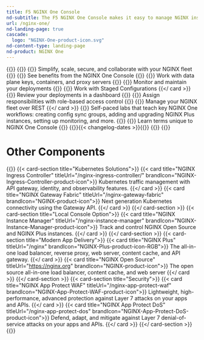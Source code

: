 ```yaml
---
title: F5 NGINX One Console
nd-subtitle: The F5 NGINX One Console makes it easy to manage NGINX instances across locations and environments. The console lets you monitor and control your NGINX fleet from one place—you can check configurations, track performance metrics, identify security vulnerabilities, manage SSL certificates, and more.
url: /nginx-one/
nd-landing-page: true
cascade:
  logo: "NGINX-One-product-icon.svg"
nd-content-type: landing-page
nd-product: NGINX One
---
```

{{<card-layout>}}
  {{<card-section>}}
    {{<card title="Manage your NGINX fleet" titleUrl="about/" >}}
      Simplify, scale, secure, and collaborate with your NGINX fleet 
    {{</card >}}
    {{<card title="Get started" titleUrl="getting-started/">}}
      See benefits from the NGINX One Console
    {{</card >}}
    {{<card title="Connect your instances" titleUrl="connect-instances/" >}}
      Work with data plane keys, containers, and proxy servers
    {{</card >}}
    {{<card title="Manage your NGINX instances" titleUrl="nginx-configs/">}}
      Monitor and maintain your deployments
    {{</card >}}
    {{<card title="Draft new configurations" titleUrl="staged-configs">}}
      Work with Staged Configurations
    {{</ card >}}
    {{<card title="Set up metrics" titleUrl="metrics/">}}
      Review your deployments in a dashboard 
    {{</card >}}
    {{<card title="Organize users with RBAC" titleUrl="rbac/">}}
      Assign responsibilities with role-based access control 
    {{</card >}}
    {{<card title="Automate with the NGINX One API" titleUrl="api/">}}
      Manage your NGINX fleet over REST 
    {{</ card >}}
    {{<card title="Workshops" titleUrl="workshops/">}}
      Self-paced labs that teach key NGINX One workflows: creating config sync groups, adding and upgrading NGINX Plus instances, setting up monitoring, and more.
    {{</card >}}
    {{<card title="Glossary" titleUrl="glossary/">}}
      Learn terms unique to NGINX One Console 
    {{</card >}}
    {{<card title="Changelog" titleUrl="changelog/" >}}{{< changelog-dates >}}{{</card >}}
  {{</card-section >}}
{{</card-layout >}}

# Other Components
{{<card-layout>}}
  {{< card-section title="Kubernetes Solutions">}}
    {{< card title="NGINX Ingress Controller" titleUrl="/nginx-ingress-controller/" brandIcon="NGINX-Ingress-Controller-product-icon">}}
      Kubernetes traffic management with API gateway, identity, and observability features. 
    {{</ card >}}
    {{< card title="NGINX Gateway Fabric" titleUrl="/nginx-gateway-fabric" brandIcon="NGINX-product-icon">}}
      Next generation Kubernetes connectivity using the Gateway API. 
    {{</ card >}}
  {{</ card-section >}}
  {{< card-section title="Local Console Option">}}
    {{< card title="NGINX Instance Manager" titleUrl="/nginx-instance-manager" brandIcon="NGINX-Instance-Manager-product-icon">}}
      Track and control NGINX Open Source and NGINX Plus instances. 
    {{</ card >}}
  {{</ card-section >}}
  {{< card-section title="Modern App Delivery">}}
    {{< card title="NGINX Plus" titleUrl="/nginx" brandIcon="NGINX-Plus-product-icon-RGB">}}
      The all-in-one load balancer, reverse proxy, web server, content cache, and API gateway. 
    {{</ card >}}
    {{< card title="NGINX Open Source" titleUrl="https://nginx.org" brandIcon="NGINX-product-icon">}}
      The open source all-in-one load balancer, content cache, and web server 
    {{</ card >}}
  {{</ card-section >}}
  {{< card-section title="Security">}}
    {{< card title="NGINX App Protect WAF" titleUrl="/nginx-app-protect-waf" brandIcon="NGINX-App-Protect-WAF-product-icon">}}
      Lightweight, high-performance, advanced protection against Layer 7 attacks on your apps and APIs. 
    {{</ card >}}
    {{< card title="NGINX App Protect DoS" titleUrl="/nginx-app-protect-dos" brandIcon="NGINX-App-Protect-DoS-product-icon">}}
      Defend, adapt, and mitigate against Layer 7 denial-of-service attacks on your apps and APIs. 
    {{</ card >}}
  {{</ card-section >}}
{{</card-layout>}}